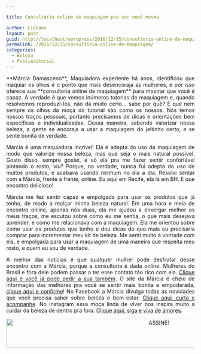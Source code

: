 ```yaml
---

title: Consultoria online de maquiagem pra ser você mesma.

author: Lidiane
layout: post
guid: http://localhost/wordpress/2016/12/15/consultoria-online-de-maquiagem/
permalink: /2016/12/15/consultoria-online-de-maquiagem/
categories:
  - Beleza
  - Publieditorial
---
```

<p align="justify">
  **Márcia Damasceno**, Maquiadora experiente há anos, identificou que maquiar os olhos é o ponto que mais desencoraja as mulheres, e por isso oferece sua **consultoria online de maquiagem** para mostrar que você é capaz. A verdade é que vemos inúmeros tutorias de maquiagem e, quando resolvemos reproduzí-los, não dá muito certo… sabe por quê? É que nem sempre os olhos da moça do tutorial são como os nossos. Nós temos nossos traços pessoais, portanto precisamos de dicas e orientações bem específicas e individualizadas. Dessa maneira, sabendo valorizar nossa beleza, a gente se encoraja a usar a maquiagem do jeitinho certo, e se sente bonita de verdade.
</p>

<p align="justify">
  Márcia é uma maquiadora incrível! Ela é adepta do uso da maquiagem de modo que valorize nossa beleza, mas que seja o mais natural possível. Gosto disso, sempre gostei, e só ela pra me fazer sentir confortável pintando o rosto, viu? Porque, na verdade, nunca fui adepta do uso de muitos produtos, e acabava usando nenhum no dia a dia. Resolvi sentar com a Márcia, frente à frente, online. Eu aqui em Recife, ela lá em BH. E que encontro delicioso!
</p>

<p style="text-align: center;" align="justify">
</p>

<div id="fb-root" style="text-align: center;">
</div>

<div style="text-align: justify;">
  Márcia me fez sentir capaz e empolgada para usar os produtos que já tenho, de modo a realçar minha beleza natural. Em uma hora e meia de encontro online, apenas nós duas, ela me ajudou a enxergar melhor os meus traços, me escutou sobre como eu me sentia, o que mais desejava aprender, e como me relacionava com a maquiagem. Ela me orientou sobre como usar os produtos que tenho e deu dicas do que mais eu precisaria comprar para incrementar meu kit de beleza. Me senti muito à vontade com ela, e empolgada para usar a maquiagem de uma maneira que respeita meu rosto, e quem eu sou de verdade.
</div>

<p align="justify">
  <p align="justify">
    A melhor das notícias é que qualquer mulher pode desfrutar desse encontro com a Márcia, porque a consultoria é dada online. Mulheres do Brasil e fora dele podem passar a ter esse contato tão rico com ela. <a href="http://www.marciadamasceno.com.br/produto/consultoria-online-de-automaquiagem-para-olhos/" target="_blank">Clique aqui e você já pode pedir a sua também</a>. O site da Márcia é cheio de informação das melhores pra você se sentir mais bonita e empoderada, <a href="http://www.marciadamasceno.com.br/" target="_blank">clique aqui e confirme</a>! No Facebook a Márcia divulga todas as novidades que você precisa saber sobre beleza e bem-estar. <a href="https://www.facebook.com/maquiagemnaoetudo/" target="_blank">Clique aqui, curta e acompanhe</a>. No Instagram essa moça linda de viver nos inspira muito a cuidar da beleza de dentro pra fora. <a href="https://www.instagram.com/maquiagemnaoetudo/" target="_blank">Clique aqui, siga e viva de amores</a>.
  </p>
  
  <p align="center">
    <a href="http://feedburner.google.com/fb/a/mailverify?uri=blogbichafemea&loc=pt_BR" target="_blank"><img class="alignnone size-full wp-image-10439" src="http://www.trololodemulher.com.br/blog/wp-content/uploads/2014/09/ASSINE.png" alt="ASSINE!" width="800" height="78" /></a>
  </p>
  
  <p align="justify">